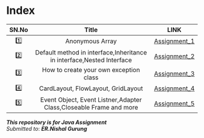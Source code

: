 # Index

SN.No | Title | LINK
:------:|:---------------:|:---:
:one: | Anonymous Array | [Assignment_1](Assignment_1/readme.md)
:two: | Default method in interface,Inheritance in interface,Nested Interface | [Assignment_2](Assignment_2/readme.md)
:three: |How to create your own exception class |[Assignment_3](Assignment_3/readme.md)
:four: |CardLayout, FlowLayout, GridLayout |[Assignment_4](Assignment_4/readme.md)
:five: |Event Object, Event Listner,Adapter Class,Closeable Frame and more|[Assignment_5](Assignment_5/readme.md)
 

***This repository is for Java Assignment***\
*Submitted to*: ***ER.Nishal Gurung***

